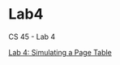 # Lab4
CS 45 - Lab 4

[Lab 4: Simulating a Page Table](https://www.cs.swarthmore.edu/~kwebb/cs45/s20/labs/lab4.html)
